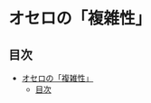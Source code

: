 # オセロの「複雑性」

## 目次
<!--ts-->
   * [オセロの「複雑性」](#オセロの複雑性)
      * [目次](#目次)

<!-- Added by: runner, at: Thu Dec  3 14:55:16 UTC 2020 -->

<!--te-->
